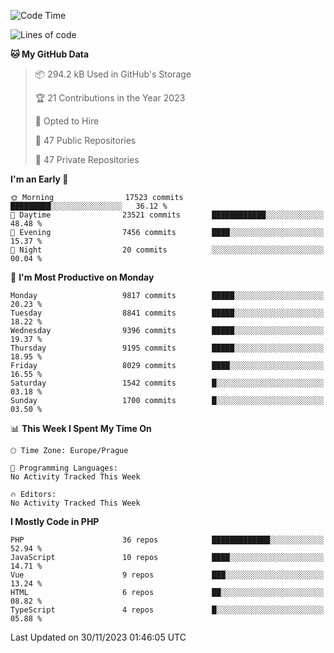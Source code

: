 <!--START_SECTION:waka-->
![Code Time](http://img.shields.io/badge/Code%20Time-1%2C583%20hrs%2058%20mins-blue)

![Lines of code](https://img.shields.io/badge/From%20Hello%20World%20I%27ve%20Written-15.5%20million%20lines%20of%20code-blue)

**🐱 My GitHub Data** 

> 📦 294.2 kB Used in GitHub's Storage 
 > 
> 🏆 21 Contributions in the Year 2023
 > 
> 💼 Opted to Hire
 > 
> 📜 47 Public Repositories 
 > 
> 🔑 47 Private Repositories 
 > 
**I'm an Early 🐤** 

```text
🌞 Morning                17523 commits       █████████░░░░░░░░░░░░░░░░   36.12 % 
🌆 Daytime                23521 commits       ████████████░░░░░░░░░░░░░   48.48 % 
🌃 Evening                7456 commits        ████░░░░░░░░░░░░░░░░░░░░░   15.37 % 
🌙 Night                  20 commits          ░░░░░░░░░░░░░░░░░░░░░░░░░   00.04 % 
```
📅 **I'm Most Productive on Monday** 

```text
Monday                   9817 commits        █████░░░░░░░░░░░░░░░░░░░░   20.23 % 
Tuesday                  8841 commits        █████░░░░░░░░░░░░░░░░░░░░   18.22 % 
Wednesday                9396 commits        █████░░░░░░░░░░░░░░░░░░░░   19.37 % 
Thursday                 9195 commits        █████░░░░░░░░░░░░░░░░░░░░   18.95 % 
Friday                   8029 commits        ████░░░░░░░░░░░░░░░░░░░░░   16.55 % 
Saturday                 1542 commits        █░░░░░░░░░░░░░░░░░░░░░░░░   03.18 % 
Sunday                   1700 commits        █░░░░░░░░░░░░░░░░░░░░░░░░   03.50 % 
```


📊 **This Week I Spent My Time On** 

```text
🕑︎ Time Zone: Europe/Prague

💬 Programming Languages: 
No Activity Tracked This Week

🔥 Editors: 
No Activity Tracked This Week
```

**I Mostly Code in PHP** 

```text
PHP                      36 repos            █████████████░░░░░░░░░░░░   52.94 % 
JavaScript               10 repos            ████░░░░░░░░░░░░░░░░░░░░░   14.71 % 
Vue                      9 repos             ███░░░░░░░░░░░░░░░░░░░░░░   13.24 % 
HTML                     6 repos             ██░░░░░░░░░░░░░░░░░░░░░░░   08.82 % 
TypeScript               4 repos             █░░░░░░░░░░░░░░░░░░░░░░░░   05.88 % 
```




 Last Updated on 30/11/2023 01:46:05 UTC
<!--END_SECTION:waka-->
<!--
**AlexKratky/AlexKratky** is a ✨ _special_ ✨ repository because its `README.md` (this file) appears on your GitHub profile.

Here are some ideas to get you started:

- 🔭 I’m currently working on ...
- 🌱 I’m currently learning ...
- 👯 I’m looking to collaborate on ...
- 🤔 I’m looking for help with ...
- 💬 Ask me about ...
- 📫 How to reach me: ...
- 😄 Pronouns: ...
- ⚡ Fun fact: ...
-->
